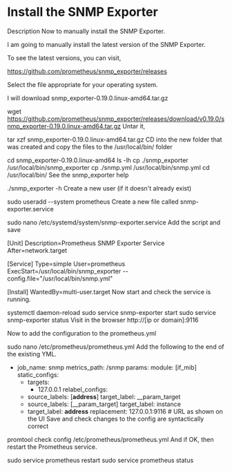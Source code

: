 # Install the SNMP Exporter
Description
Now to manually install the SNMP Exporter.

I am going to manually install the latest version of the SNMP Exporter.

To see the latest versions, you can visit,

https://github.com/prometheus/snmp_exporter/releases

Select the file appropriate for your operating system.

I will download snmp_exporter-0.19.0.linux-amd64.tar.gz


wget https://github.com/prometheus/snmp_exporter/releases/download/v0.19.0/snmp_exporter-0.19.0.linux-amd64.tar.gz
Untar it,


tar xzf snmp_exporter-0.19.0.linux-amd64.tar.gz
CD into the new folder that was created and copy the files to the /usr/local/bin/ folder


cd snmp_exporter-0.19.0.linux-amd64
ls -lh
cp ./snmp_exporter /usr/local/bin/snmp_exporter
cp ./snmp.yml /usr/local/bin/snmp.yml
cd /usr/local/bin/
See the snmp_exporter help


./snmp_exporter -h
Create a new user (if it doesn't already exist)


sudo useradd --system prometheus
Create a new file called snmp-exporter.service


sudo nano /etc/systemd/system/snmp-exporter.service
Add the script and save


[Unit]
Description=Prometheus SNMP Exporter Service
After=network.target

[Service]
Type=simple
User=prometheus
ExecStart=/usr/local/bin/snmp_exporter --config.file="/usr/local/bin/snmp.yml"

[Install]
WantedBy=multi-user.target
Now start and check the service is running.


systemctl daemon-reload
sudo service snmp-exporter start
sudo service snmp-exporter status
Visit in the browser http://[ip or domain]:9116

Now to add the configuration to the prometheus.yml


sudo nano /etc/prometheus/prometheus.yml
Add the following to the end of the existing YML.


  - job_name: snmp
    metrics_path: /snmp
    params:
      module: [if_mib]
    static_configs:
      - targets:
        - 127.0.0.1
    relabel_configs:
      - source_labels: [__address__]
        target_label: __param_target
      - source_labels: [__param_target]
        target_label: instance
      - target_label: __address__
        replacement: 127.0.0.1:9116 # URL as shown on the UI
Save and check changes to the config are syntactically correct


promtool check config /etc/prometheus/prometheus.yml
And if OK, then restart the Prometheus service.


sudo service prometheus restart
sudo service prometheus status
